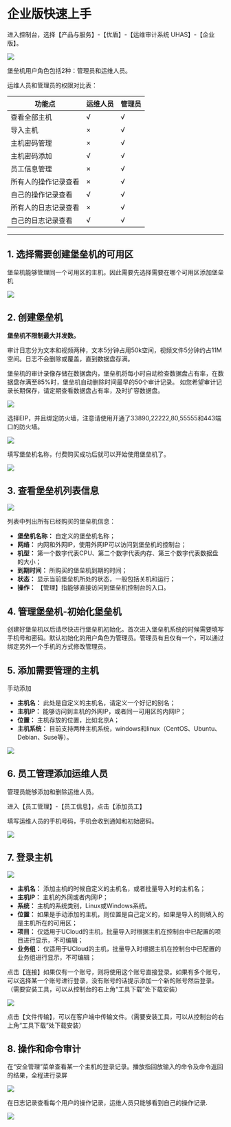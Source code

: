 

# 企业版快速上手

进入控制台，选择【产品与服务】-【优盾】-【运维审计系统 UHAS】-【企业版】。

![](/images/common/创建堡垒机.png)

堡垒机用户角色包括2种：管理员和运维人员。

运维人员和管理员的权限对比表：

| 功能点        | 运维人员 | 管理员 |
| ---------- | ---- | --- |
| 查看全部主机     | √    | √   |
| 导入主机       | ×    | √   |
| 主机密码管理     | ×    | √   |
| 主机密码添加     | √    | √   |
| 员工信息管理     | ×    | √   |
| 所有人的操作记录查看 | ×    | √   |
| 自己的操作记录查看  | √    | √   |
| 所有人的日志记录查看 | ×    | √   |
| 自己的日志记录查看  | √    | √   |

-----

## 1\. 选择需要创建堡垒机的可用区

堡垒机能够管理同一个可用区的主机，因此需要先选择需要在哪个可用区添加堡垒机

![](/images/region.png)

## 2\. 创建堡垒机

**堡垒机不限制最大并发数。**

审计日志分为文本和视频两种，文本5分钟占用50k空间，视频文件5分钟约占11M空间。日志不会删除或覆盖，直到数据盘存满。

堡垒机的审计录像存储在数据盘内，堡垒机将每小时自动检查数据盘占有率，在数据盘存满至85%时，堡垒机自动删除时间最早的50个审计记录。
如您希望审计记录长期保存，请定期查看数据盘占有率，及时扩容数据盘。

![](/images/common/创建1.png)

选择EIP，并且绑定防火墙，注意请使用开通了33890,22222,80,55555和443端口的防火墙。

![](/images/common/创建2.png)

填写堡垒机名称，付费购买成功后就可以开始使用堡垒机了。

![](/images/create3.png)

## 3\. 查看堡垒机列表信息

![](/images/list.png)

列表中列出所有已经购买的堡垒机信息：

  - **堡垒机名称：** 自定义的堡垒机名称；
  - **网络：** 内网和外网IP，使用外网IP可以访问到堡垒机的控制台；
  - **机型：** 第一个数字代表CPU、第二个数字代表内存、第三个数字代表数据盘的大小；
  - **到期时间：** 所购买的堡垒机到期的时间；
  - **状态：** 显示当前堡垒机所处的状态，一般包括关机和运行；
  - **操作：** 【管理】指能够直接访问到堡垒机控制台的入口。

## 4\. 管理堡垒机-初始化堡垒机

创建好堡垒机以后请尽快进行堡垒机初始化。首次进入堡垒机系统的时候需要填写手机号和密码。默认初始化的用户角色为管理员。管理员有且仅有一个，可以通过绑定另外一个手机的方式修改管理员。

## 5\. 添加需要管理的主机

手动添加

  - **主机名：** 此处是自定义的主机名，请定义一个好记的别名；
  - **主机IP：** 能够访问到主机的外网IP，或者同一可用区的内网IP；
  - **位置：** 主机存放的位置，比如北京A；
  - **主机系统：** 目前支持两种主机系统，windows和linux（CentOS、Ubuntu、Debian、Suse等）。

![](/images/createhost.png)

## 6\. 员工管理添加运维人员

管理员能够添加和删除运维人员。

进入【员工管理】-【员工信息】，点击【添加员工】

填写运维人员的手机号码，手机会收到通知和初始密码。

![](/images/add_people.png)

## 7\. 登录主机

![](/images/hosts.png)

  - **主机名：** 添加主机的时候自定义的主机名，或者批量导入时的主机名；
  - **主机IP：** 主机的外网或者内网IP；
  - **系统：** 主机的系统类别，Linux或Windows系统。
  - **位置：** 如果是手动添加的主机，则位置是自己定义的，如果是导入的则填入的是主机所在的可用区；
  - **项目：** 仅适用于UCloud的主机，批量导入时根据主机在控制台中已配置的项目进行显示，不可编辑；
  - **业务组：** 仅适用于UCloud的主机，批量导入时根据主机在控制台中已配置的业务组进行显示，不可编辑；

点击【连接】如果仅有一个账号，则将使用这个账号直接登录。如果有多个账号，可以选择某一个账号进行登录，没有账号的话提示添加一个新的账号然后登录。（需要安装工具，可以从控制台的右上角“工具下载”处下载安装）

![](/images/filetrans.png)

点击【文件传输】，可以在客户端中传输文件。（需要安装工具，可以从控制台的右上角“工具下载”处下载安装）

## 8\. 操作和命令审计

在“安全管理”菜单查看某一个主机的登录记录。播放指回放输入的命令及命令返回的结果，全程进行录屏

![](/images/secmanage.jpg)

在日志记录查看每个用户的操作记录，运维人员只能够看到自己的操作记录.

![](/images/records.png)
